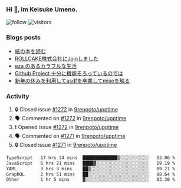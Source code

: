 ### Hi 👋, Im Keisuke Umeno.

<!--
**9renpoto/9renpoto** is a ✨ _special_ ✨ repository because its `README.md` (this file) appears on your GitHub profile.

Here are some ideas to get you started:

- 🔭 I’m currently working on ...
- 🌱 I’m currently learning ...
- 👯 I’m looking to collaborate on ...
- 🤔 I’m looking for help with ...
- 💬 Ask me about ...
- 📫 How to reach me: ...
- 😄 Pronouns: ...
- ⚡ Fun fact: ...
-->

![follow](https://img.shields.io/github/followers/9renpoto?label=Follow&style=social)
![visitors](https://komarev.com/ghpvc/?username=9renpoto&label=Profile%20views&color=0e75b6&style=flat)

### Blogs posts

<!-- BLOG-POST-LIST:START -->
- [紙の本を読む](https://9renpoto.win/entry/2024/02/25/reading-papar-book)
- [ROLLCAKE株式会社にJoinしました](https://9renpoto.win/entry/2024/02/11/join)
- [eza のあるカラフルな生活](https://9renpoto.win/entry/2024/02/01/eza)
- [Github Project 十分に機能そろっているのでは](https://9renpoto.win/entry/2024/01/14/gh-projects)
- [新年の休みを利用してasdfを卒業してmiseを触る](https://9renpoto.win/entry/2024/01/07/mise)
<!-- BLOG-POST-LIST:END -->

### Activity

<!--START_SECTION:activity-->
1. 🔒 Closed issue [#1272](https://github.com/9renpoto/upptime/issues/1272) in [9renpoto/upptime](https://github.com/9renpoto/upptime)
2. 🗣 Commented on [#1272](https://github.com/9renpoto/upptime/issues/1272#issuecomment-1963975402) in [9renpoto/upptime](https://github.com/9renpoto/upptime)
3. ❗ Opened issue [#1272](https://github.com/9renpoto/upptime/issues/1272) in [9renpoto/upptime](https://github.com/9renpoto/upptime)
4. 🗣 Commented on [#1271](https://github.com/9renpoto/upptime/issues/1271#issuecomment-1963907055) in [9renpoto/upptime](https://github.com/9renpoto/upptime)
5. 🔒 Closed issue [#1271](https://github.com/9renpoto/upptime/issues/1271) in [9renpoto/upptime](https://github.com/9renpoto/upptime)
<!--END_SECTION:activity-->

<!--START_SECTION:waka-->

```txt
TypeScript   17 hrs 34 mins  █████████████▒░░░░░░░░░░░   53.06 %
JavaScript   6 hrs 21 mins   ████▓░░░░░░░░░░░░░░░░░░░░   19.19 %
YAML         3 hrs 3 mins    ██▒░░░░░░░░░░░░░░░░░░░░░░   09.21 %
GraphQL      2 hrs 51 mins   ██░░░░░░░░░░░░░░░░░░░░░░░   08.64 %
Other        1 hr 5 mins     ▓░░░░░░░░░░░░░░░░░░░░░░░░   03.30 %
```

<!--END_SECTION:waka-->

